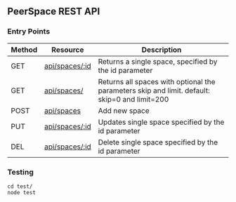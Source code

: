 ## PeerSpace REST API

### Entry Points
Method | Resource | Description
---|---|---|
GET | [api/spaces/:id]() | Returns a single space, specified by the id parameter
GET |[api/spaces/]() | Returns all spaces with optional the parameters skip and limit. default: skip=0 and limit=200
POST |[ api/spaces]() | Add new space
PUT |[ api/spaces/:id]() | Updates single space specified by the id parameter
DEL |[ api/spaces/:id]() | Delete single space specified by the id parameter


### Testing
```
cd test/
node test
```
